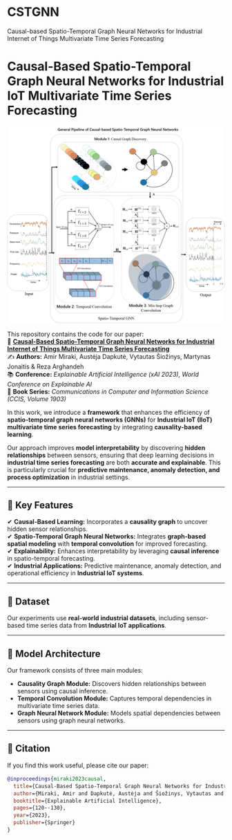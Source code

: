 # CSTGNN
 Causal-based Spatio-Temporal Graph Neural  Networks for Industrial Internet of Things  Multivariate Time Series Forecasting




# **Causal-Based Spatio-Temporal Graph Neural Networks for Industrial IoT Multivariate Time Series Forecasting**
![](Pipeline_CSTGNN.jpg)


This repository contains the code for our paper:  
📄 **[Causal-Based Spatio-Temporal Graph Neural Networks for Industrial Internet of Things Multivariate Time Series Forecasting]([https://link.springer.com/chapter/10.1007/978-3-031-44070-0_6])**  
✍ **Authors:** Amir Miraki, Austėja Dapkutė, Vytautas Šiožinys, Martynas Jonaitis & Reza Arghandeh  
📚 **Conference:** *Explainable Artificial Intelligence (xAI 2023), World Conference on Explainable AI*  
📖 **Book Series:** *Communications in Computer and Information Science (CCIS, Volume 1903)*  

In this work, we introduce a **framework** that enhances the efficiency of **spatio-temporal graph neural networks (GNNs)** for **Industrial IoT (IIoT) multivariate time series forecasting** by integrating **causality-based learning**.  

Our approach improves **model interpretability** by discovering **hidden relationships** between sensors, ensuring that deep learning decisions in **industrial time series forecasting** are both **accurate and explainable**. This is particularly crucial for **predictive maintenance, anomaly detection, and process optimization** in industrial settings.



---

## **📌 Key Features**
✔ **Causal-Based Learning:** Incorporates a **causality graph** to uncover hidden sensor relationships.  
✔ **Spatio-Temporal Graph Neural Networks:** Integrates **graph-based spatial modeling** with **temporal convolution** for improved forecasting.  
✔ **Explainability:** Enhances interpretability by leveraging **causal inference** in spatio-temporal forecasting.  
✔ **Industrial Applications:** Predictive maintenance, anomaly detection, and operational efficiency in **Industrial IoT systems**.  

---

## **📂 Dataset**
Our experiments use **real-world industrial datasets**, including sensor-based time series data from **Industrial IoT applications**.  



---

## **🧠 Model Architecture**
Our framework consists of three main modules:

- **Causality Graph Module:** Discovers hidden relationships between sensors using causal inference.
- **Temporal Convolution Module:** Captures temporal dependencies in multivariate time series data.
- **Graph Neural Network Module:** Models spatial dependencies between sensors using graph neural networks.


---




## **📝 Citation**
If you find this work useful, please cite our paper:

```bibtex
@inproceedings{miraki2023causal,
  title={Causal-Based Spatio-Temporal Graph Neural Networks for Industrial Internet of Things Multivariate Time Series Forecasting},
  author={Miraki, Amir and Dapkutė, Austėja and Šiožinys, Vytautas and Jonaitis, Martynas and Arghandeh, Reza},
  booktitle={Explainable Artificial Intelligence},
  pages={120--130},
  year={2023},
  publisher={Springer}
}
```


